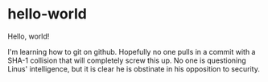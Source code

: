 # hello-world
Hello, world!

I'm learning how to git on github.  Hopefully no one pulls 
in a commit with a SHA-1 collision that will completely screw 
this up.  No one is questioning Linus' intelligence, but
it is clear he is obstinate in his opposition to security.
